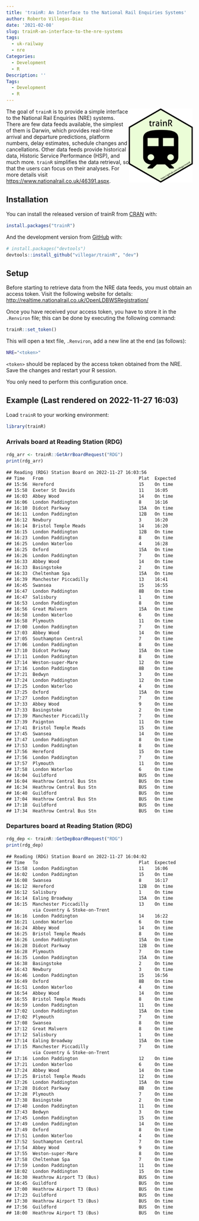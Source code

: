 ```yaml
---
title: 'trainR: An Interface to the National Rail Enquiries Systems'
author: Roberto Villegas-Diaz
date: '2021-02-08'
slug: trainR-an-interface-to-the-nre-systems
tags:
  - uk-railway
  - nre
Categories:
  - Development
  - R
Description: ''
Tags:
  - Development
  - R
---
```


<img src="https://raw.githubusercontent.com/villegar/trainR/main/inst/images/logo.png" alt="logo" align="right" height=200px/>

The goal of `trainR` is to provide a simple interface to the 
National Rail Enquiries (NRE) systems. There are few data feeds 
available, the simplest of them is Darwin, which provides real-time 
arrival and departure predictions, platform numbers, delay estimates, 
schedule changes and cancellations. Other data feeds provide historical 
data, Historic Service Performance (HSP), and much more. `trainR` 
simplifies the data retrieval, so that the users can focus on their 
analyses. For more details visit 
https://www.nationalrail.co.uk/46391.aspx.

## Installation

You can install the released version of trainR from [CRAN](https://CRAN.R-project.org) with:

``` r
install.packages("trainR")
```

And the development version from [GitHub](https://github.com/) with:

``` r
# install.packages("devtools")
devtools::install_github("villegar/trainR", "dev")
```

## Setup
Before starting to retrieve data from the NRE data feeds, you must obtain an access token. 
Visit the following website for details: http://realtime.nationalrail.co.uk/OpenLDBWSRegistration/

Once you have received your access token, you have to store it in the `.Renviron` file; this can be 
done by executing the following command:


```r
trainR::set_token()
```

This will open a text file, `.Renviron`, add a new line at the end (as follows):

```bash
NRE="<token>"
```

`<token>` should be replaced by the access token obtained from the NRE. Save the changes and restart 
your R session.

You only need to perform this configuration once.

## Example (Last rendered on 2022-11-27 16:03)

Load `trainR` to your working environment:

```r
library(trainR)
```

### Arrivals board at Reading Station (RDG)


```r
rdg_arr <- trainR::GetArrBoardRequest("RDG")
print(rdg_arr)
```

```
## Reading (RDG) Station Board on 2022-11-27 16:03:56
## Time   From                                    Plat  Expected
## 15:56  Hereford                                15    On time
## 15:58  Exeter St Davids                        11    16:05
## 16:03  Abbey Wood                              14    On time
## 16:06  London Paddington                       8     16:16
## 16:10  Didcot Parkway                          15A   On time
## 16:11  London Paddington                       12B   On time
## 16:12  Newbury                                 3     16:20
## 16:14  Bristol Temple Meads                    14    16:20
## 16:15  London Paddington                       12B   On time
## 16:23  London Paddington                       8     On time
## 16:25  London Waterloo                         4     16:28
## 16:25  Oxford                                  15A   On time
## 16:26  London Paddington                       7     On time
## 16:33  Abbey Wood                              14    On time
## 16:33  Basingstoke                             2     On time
## 16:33  Cheltenham Spa                          15A   On time
## 16:39  Manchester Piccadilly                   13    16:41
## 16:45  Swansea                                 15    16:55
## 16:47  London Paddington                       8B    On time
## 16:47  Salisbury                               1     On time
## 16:53  London Paddington                       8     On time
## 16:56  Great Malvern                           15A   On time
## 16:58  London Waterloo                         6     On time
## 16:58  Plymouth                                11    On time
## 17:00  London Paddington                       7     On time
## 17:03  Abbey Wood                              14    On time
## 17:05  Southampton Central                     7     On time
## 17:06  London Paddington                       8     On time
## 17:10  Didcot Parkway                          15A   On time
## 17:11  London Paddington                       8     On time
## 17:14  Weston-super-Mare                       12    On time
## 17:16  London Paddington                       8B    On time
## 17:21  Bedwyn                                  3     On time
## 17:24  London Paddington                       12    On time
## 17:25  London Waterloo                         4     On time
## 17:25  Oxford                                  15A   On time
## 17:27  London Paddington                       7     On time
## 17:33  Abbey Wood                              9     On time
## 17:33  Basingstoke                             2     On time
## 17:39  Manchester Piccadilly                   7     On time
## 17:39  Paignton                                11    On time
## 17:41  Bristol Temple Meads                    15    On time
## 17:45  Swansea                                 14    On time
## 17:47  London Paddington                       8     On time
## 17:53  London Paddington                       8     On time
## 17:56  Hereford                                15    On time
## 17:56  London Paddington                       7     On time
## 17:57  Plymouth                                11    On time
## 17:58  London Waterloo                         6     On time
## 16:04  Guildford                               BUS   On time
## 16:04  Heathrow Central Bus Stn                BUS   On time
## 16:34  Heathrow Central Bus Stn                BUS   On time
## 16:40  Guildford                               BUS   On time
## 17:04  Heathrow Central Bus Stn                BUS   On time
## 17:18  Guildford                               BUS   On time
## 17:34  Heathrow Central Bus Stn                BUS   On time
```

### Departures board at Reading Station (RDG)


```r
rdg_dep <- trainR::GetDepBoardRequest("RDG")
print(rdg_dep)
```

```
## Reading (RDG) Station Board on 2022-11-27 16:04:02
## Time   To                                      Plat  Expected
## 15:58  London Paddington                       11    16:06
## 16:02  London Paddington                       15    On time
## 16:08  Swansea                                 8     16:17
## 16:12  Hereford                                12B   On time
## 16:12  Salisbury                               1     On time
## 16:14  Ealing Broadway                         15A   On time
## 16:15  Manchester Piccadilly                   13    On time
##        via Coventry & Stoke-on-Trent           
## 16:16  London Paddington                       14    16:22
## 16:21  London Waterloo                         6     On time
## 16:24  Abbey Wood                              14    On time
## 16:25  Bristol Temple Meads                    8     On time
## 16:26  London Paddington                       15A   On time
## 16:28  Didcot Parkway                          12B   On time
## 16:28  Plymouth                                7     On time
## 16:35  London Paddington                       15A   On time
## 16:38  Basingstoke                             2     On time
## 16:43  Newbury                                 3     On time
## 16:46  London Paddington                       15    16:56
## 16:49  Oxford                                  8B    On time
## 16:51  London Waterloo                         4     On time
## 16:54  Abbey Wood                              14    On time
## 16:55  Bristol Temple Meads                    8     On time
## 16:59  London Paddington                       11    On time
## 17:02  London Paddington                       15A   On time
## 17:02  Plymouth                                7     On time
## 17:08  Swansea                                 8     On time
## 17:12  Great Malvern                           8     On time
## 17:12  Salisbury                               1     On time
## 17:14  Ealing Broadway                         15A   On time
## 17:15  Manchester Piccadilly                   7     On time
##        via Coventry & Stoke-on-Trent           
## 17:16  London Paddington                       12    On time
## 17:21  London Waterloo                         6     On time
## 17:24  Abbey Wood                              14    On time
## 17:25  Bristol Temple Meads                    12    On time
## 17:26  London Paddington                       15A   On time
## 17:28  Didcot Parkway                          8B    On time
## 17:28  Plymouth                                7     On time
## 17:38  Basingstoke                             2     On time
## 17:40  London Paddington                       11    On time
## 17:43  Bedwyn                                  3     On time
## 17:45  London Paddington                       15    On time
## 17:49  London Paddington                       14    On time
## 17:49  Oxford                                  8     On time
## 17:51  London Waterloo                         4     On time
## 17:52  Southampton Central                     7     On time
## 17:54  Abbey Wood                              9     On time
## 17:55  Weston-super-Mare                       8     On time
## 17:58  Cheltenham Spa                          7     On time
## 17:59  London Paddington                       11    On time
## 18:02  London Paddington                       15    On time
## 16:30  Heathrow Airport T3 (Bus)               BUS   On time
## 16:45  Guildford                               BUS   On time
## 17:00  Heathrow Airport T3 (Bus)               BUS   On time
## 17:23  Guildford                               BUS   On time
## 17:30  Heathrow Airport T3 (Bus)               BUS   On time
## 17:56  Guildford                               BUS   On time
## 18:00  Heathrow Airport T3 (Bus)               BUS   On time
```
